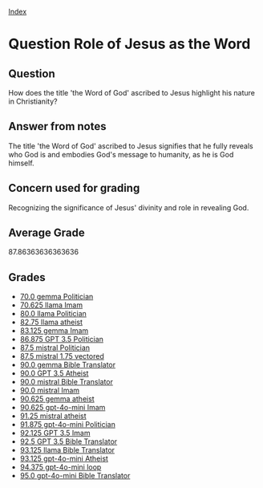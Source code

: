 
[Index](../../index.md)
# Question Role of Jesus as the Word
## Question
How does the title 'the Word of God' ascribed to Jesus highlight his nature in Christianity?

## Answer from notes
The title 'the Word of God' ascribed to Jesus signifies that he fully reveals who God is and embodies God's message to humanity, as he is God himself.

## Concern used for grading
Recognizing the significance of Jesus' divinity and role in revealing God.

## Average Grade
87.86363636363636

## Grades
 * [70.0 gemma Politician](../answers/gemma_Politician/Role_of_Jesus_as_the_Word.md)
 * [70.625 llama Imam](../answers/llama_Imam/Role_of_Jesus_as_the_Word.md)
 * [80.0 llama Politician](../answers/llama_Politician/Role_of_Jesus_as_the_Word.md)
 * [82.75 llama atheist](../answers/llama_atheist/Role_of_Jesus_as_the_Word.md)
 * [83.125 gemma Imam](../answers/gemma_Imam/Role_of_Jesus_as_the_Word.md)
 * [86.875 GPT 3.5 Politician](../answers/GPT_3.5_Politician/Role_of_Jesus_as_the_Word.md)
 * [87.5 mistral Politician](../answers/mistral_Politician/Role_of_Jesus_as_the_Word.md)
 * [87.5 mistral 1.75 vectored](../answers/mistral_1.75_vectored/Role_of_Jesus_as_the_Word.md)
 * [90.0 gemma Bible Translator](../answers/gemma_Bible_Translator/Role_of_Jesus_as_the_Word.md)
 * [90.0 GPT 3.5 Atheist](../answers/GPT_3.5_Atheist/Role_of_Jesus_as_the_Word.md)
 * [90.0 mistral Bible Translator](../answers/mistral_Bible_Translator/Role_of_Jesus_as_the_Word.md)
 * [90.0 mistral Imam](../answers/mistral_Imam/Role_of_Jesus_as_the_Word.md)
 * [90.625 gemma atheist](../answers/gemma_atheist/Role_of_Jesus_as_the_Word.md)
 * [90.625 gpt-4o-mini Imam](../answers/gpt-4o-mini_Imam/Role_of_Jesus_as_the_Word.md)
 * [91.25 mistral atheist](../answers/mistral_atheist/Role_of_Jesus_as_the_Word.md)
 * [91.875 gpt-4o-mini Politician](../answers/gpt-4o-mini_Politician/Role_of_Jesus_as_the_Word.md)
 * [92.125 GPT 3.5 Imam](../answers/GPT_3.5_Imam/Role_of_Jesus_as_the_Word.md)
 * [92.5 GPT 3.5 Bible Translator](../answers/GPT_3.5_Bible_Translator/Role_of_Jesus_as_the_Word.md)
 * [93.125 llama Bible Translator](../answers/llama_Bible_Translator/Role_of_Jesus_as_the_Word.md)
 * [93.125 gpt-4o-mini Atheist](../answers/gpt-4o-mini_Atheist/Role_of_Jesus_as_the_Word.md)
 * [94.375 gpt-4o-mini loop](../answers/gpt-4o-mini_loop/Role_of_Jesus_as_the_Word.md)
 * [95.0 gpt-4o-mini Bible Translator](../answers/gpt-4o-mini_Bible_Translator/Role_of_Jesus_as_the_Word.md)

